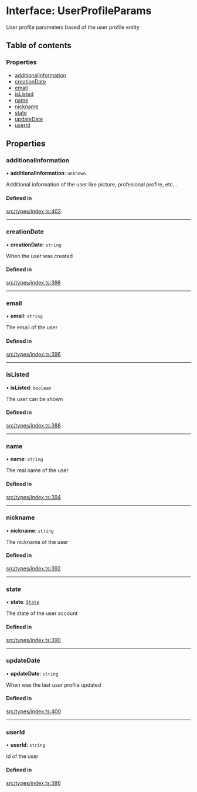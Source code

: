 # Interface: UserProfileParams

User profile parameters based of the user profile entity

## Table of contents

### Properties

- [additionalInformation](UserProfileParams.md#additionalinformation)
- [creationDate](UserProfileParams.md#creationdate)
- [email](UserProfileParams.md#email)
- [isListed](UserProfileParams.md#islisted)
- [name](UserProfileParams.md#name)
- [nickname](UserProfileParams.md#nickname)
- [state](UserProfileParams.md#state)
- [updateDate](UserProfileParams.md#updatedate)
- [userId](UserProfileParams.md#userid)

## Properties

### additionalInformation

• **additionalInformation**: `unknown`

Additional information of the user like picture, profesional profire, etc...

#### Defined in

[src/types/index.ts:402](https://github.com/nevermined-io/components-catalog/blob/7d68f2d/lib/src/types/index.ts#L402)

___

### creationDate

• **creationDate**: `string`

When the user was created

#### Defined in

[src/types/index.ts:398](https://github.com/nevermined-io/components-catalog/blob/7d68f2d/lib/src/types/index.ts#L398)

___

### email

• **email**: `string`

The email of the user

#### Defined in

[src/types/index.ts:396](https://github.com/nevermined-io/components-catalog/blob/7d68f2d/lib/src/types/index.ts#L396)

___

### isListed

• **isListed**: `boolean`

The user can be shown

#### Defined in

[src/types/index.ts:388](https://github.com/nevermined-io/components-catalog/blob/7d68f2d/lib/src/types/index.ts#L388)

___

### name

• **name**: `string`

The real name of the user

#### Defined in

[src/types/index.ts:394](https://github.com/nevermined-io/components-catalog/blob/7d68f2d/lib/src/types/index.ts#L394)

___

### nickname

• **nickname**: `string`

The nickname of the user

#### Defined in

[src/types/index.ts:392](https://github.com/nevermined-io/components-catalog/blob/7d68f2d/lib/src/types/index.ts#L392)

___

### state

• **state**: [`State`](../enums/State.md)

The state of the user account

#### Defined in

[src/types/index.ts:390](https://github.com/nevermined-io/components-catalog/blob/7d68f2d/lib/src/types/index.ts#L390)

___

### updateDate

• **updateDate**: `string`

When was the last user profile updated

#### Defined in

[src/types/index.ts:400](https://github.com/nevermined-io/components-catalog/blob/7d68f2d/lib/src/types/index.ts#L400)

___

### userId

• **userId**: `string`

Id of the user

#### Defined in

[src/types/index.ts:386](https://github.com/nevermined-io/components-catalog/blob/7d68f2d/lib/src/types/index.ts#L386)
